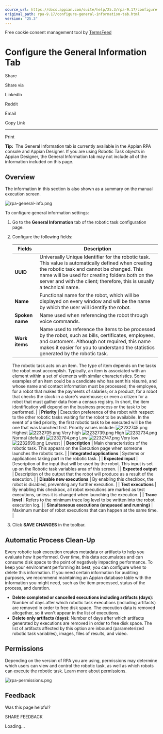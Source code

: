 ```yaml
---
source_url: https://docs.appian.com/suite/help/25.3/rpa-9.17/configure-general-information-tab.html
original_path: rpa-9.17/configure-general-information-tab.html
version: "25.3"
---
```


Free cookie consent management tool by [TermsFeed](https://www.termsfeed.com/)

# Configure the General Information Tab

Share

Share via

LinkedIn

Reddit

Email

Copy Link

* * *

Print

**Tip:**  The General Information tab is currently available in the Appian RPA console and Appian Designer. If you are using Robotic Task objects in Appian Designer, the General Information tab may not include all of the information included on this page.

## Overview

The information in this section is also shown as a summary on the manual execution screen.

![rpa-general-info.png](./images/rpa-general-info.png)

To configure general information settings:

1.  Go to the **General Information** tab of the robotic task configuration page.
2.  Configure the following fields:

    | Fields | Description |
    | --- | --- |
    | **UUID** | Universally Unique Identifier for the robotic task. This value is automatically defined when creating the robotic task and cannot be changed. This name will be used for creating folders both on the server and with the client; therefore, this is usually a technical name. |
    | **Name** | Functional name for the robot, which will be displayed on every window and will be the name by which the user will identify the robot. |
    | **Spoken name** | Name used when referencing the robot through voice commands. |
    | **Work items** | Name used to reference the items to be processed by the robot, such as bills, certificates, employees, and customers. Although not required, this name makes it easier for you to understand the statistics generated by the robotic task.
    The robotic task acts on an item. The type of item depends on the tasks the robot must accomplish. Typically, an item is associated with an element within a set of elements with similar characteristics.
    Some examples of an item could be a candidate who has sent his résumé, and whose name and contact information must be processed; the employee, for a robot that makes the payments of salaries; or a product, for a robot that checks the stock in a store's warehouse; or even a citizen for a robot that must gather data from a census registry. In short, the item identification will depend on the business process or the task to be performed. |
    | **Priority** | Execution preference of the robot with respect to the other robotic tasks waiting for the robot to be availabile. In the event of a tied priority, the first robotic task to be executed will be the one that was launched first.
    Priority values include:
    ![2232745.png](./images/2232745.png) Highest
    ![2232705.png](./images/2232705.png) Very high
    ![2232739.png](./images/2232739.png) High
    ![2232734.png](./images/2232734.png) Normal (default)
    ![2232704.png](./images/2232704.png) Low
    ![2232747.png](./images/2232747.png) Very low
    ![2232699.png](./images/2232699.png) Lowest |
    | **Description** | Main characteristics of the robotic task. This appears on the Execution page when someone launches the robotic task. |
    | **Integrated applications** | Systems or applications taking part in the robotic task. |
    | **Expected input** | Description of the input that will be used by the robot. This input is set up on the Robotic task variables area of this screen. |
    | **Expected output** | Description of the output that the robot will produce as a result of the execution. |
    | **Disable new executions** | By enabling this checkbox, the robot is disabled, preventing any further execution. |
    | **Test executions** | By enabling this checkbox, all robot executions are marked as test executions, unless it is changed when launching the execution. |
    | **Trace level** | Refers to the minimum trace log level to be written into the robot execution log. |
    | **Simultaneous executions (enqueued and running)** | Maximum number of robot executions that can happen at the same time. |

3.  Click **SAVE CHANGES** in the toolbar.

## Automatic Process Clean-Up

Every robotic task execution creates metadata or artifacts to help you evaluate how it performed. Over time, this data accumulates and can consume disk space to the point of negatively impacting performance. To keep your environment performing its best, you can configure when to delete this information. If you need certain information for auditing purposes, we recommend maintaining an Appian database table with the information you might need, such as the item processed, status of the process, and duration.

-   **Delete completed or cancelled executions including artifacts (days)**: Number of days after which robotic task executions (including artifacts) are removed in order to free disk space. The execution data is removed altogether, so it won't appear in the list of executions.
-   **Delete only artifacts (days)**: Number of days after which artifacts generated by executions are removed in order to free disk space. The list of artifacts affected by this option are inbound (parameterized robotic task variables), images, files of results, and video.

## Permissions

Depending on the version of RPA you are using, permissions may determine which users can view and control the robotic task, as well as which robots can execute the robotic task. Learn more about [permissions](./security-rpa.html).

![rpa-permissions.png](./images/rpa-permissions.png)

## Feedback

Was this page helpful?

SHARE FEEDBACK

Loading...